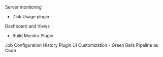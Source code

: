 
Server monitoring
   - Disk Usage plugin

Dashboard and Views
   - Build Monitor Plugin

Job Configuration History Plugin
UI Customization - Green Balls
Pipeline as Code